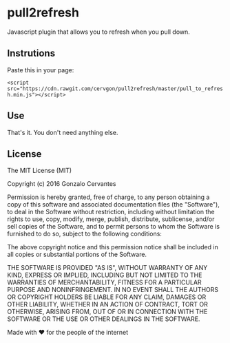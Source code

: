# pull2refresh

Javascript plugin that allows you to refresh when you pull down.

## Instrutions

Paste this in your page:

`<script src="https://cdn.rawgit.com/cervgon/pull2refresh/master/pull_to_refresh.min.js"></script>`

## Use

That's it. You don't need anything else.

## License

The MIT License (MIT)

Copyright (c) 2016 Gonzalo Cervantes

Permission is hereby granted, free of charge, to any person obtaining a copy
of this software and associated documentation files (the "Software"), to deal
in the Software without restriction, including without limitation the rights
to use, copy, modify, merge, publish, distribute, sublicense, and/or sell
copies of the Software, and to permit persons to whom the Software is
furnished to do so, subject to the following conditions:

The above copyright notice and this permission notice shall be included in all
copies or substantial portions of the Software.

THE SOFTWARE IS PROVIDED "AS IS", WITHOUT WARRANTY OF ANY KIND, EXPRESS OR
IMPLIED, INCLUDING BUT NOT LIMITED TO THE WARRANTIES OF MERCHANTABILITY,
FITNESS FOR A PARTICULAR PURPOSE AND NONINFRINGEMENT. IN NO EVENT SHALL THE
AUTHORS OR COPYRIGHT HOLDERS BE LIABLE FOR ANY CLAIM, DAMAGES OR OTHER
LIABILITY, WHETHER IN AN ACTION OF CONTRACT, TORT OR OTHERWISE, ARISING FROM,
OUT OF OR IN CONNECTION WITH THE SOFTWARE OR THE USE OR OTHER DEALINGS IN THE
SOFTWARE.

Made with ♥ for the people of the internet
